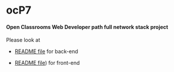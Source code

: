 # ocP7
#### Open Classrooms Web Developer path full network stack project 

Please look at 

* [README file](./back/README.md) for back-end

* [README file](./front/README.md)) for front-end
